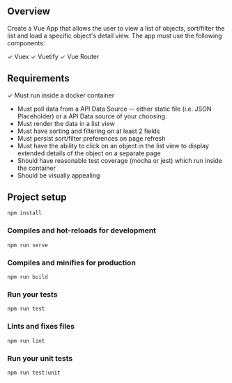 ## Overview

Create a Vue App that allows the user to view a list of objects, sort/filter the list and load a specific object's detail view. The app must use the following components:

✓ Vuex
✓ Vuetify
✓ Vue Router

## Requirements

✓ Must run inside a docker container
- Must poll data from a API Data Source -- either static file (i.e. JSON Placeholder) or a API Data source of your choosing.
- Must render the data in a list view
- Must have sorting and filtering on at least 2 fields
- Must persist sort/filter preferences on page refresh
- Must have the ability to click on an object in the list view to display extended details of the object on a separate page
- Should have reasonable test coverage (mocha or jest) which run inside the container
- Should be visually appealing

## Project setup
```
npm install
```

### Compiles and hot-reloads for development
```
npm run serve
```

### Compiles and minifies for production
```
npm run build
```

### Run your tests
```
npm run test
```

### Lints and fixes files
```
npm run lint
```

### Run your unit tests
```
npm run test:unit
```

